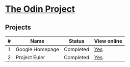 # [The Odin Project](http://www.theodinproject.com/)

## Projects

| # | Name | Status | View online |
| --- | --- | --- | --- |
| 1 | Google Homepage | Completed | [Yes](https://rawgit.com/kalpetros/TheOdinProject/master/google_homepage/index.html) |
| 2 | Project Euler | Completed | [Yes](https://rawgit.com/kalpetros/TheOdinProject/master/project_euler/index.html) |